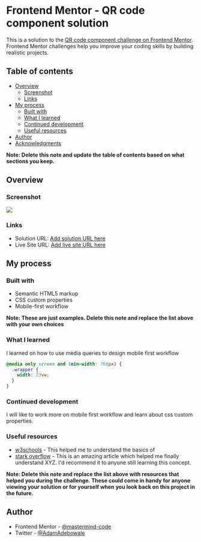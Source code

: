 # Frontend Mentor - QR code component solution

This is a solution to the [QR code component challenge on Frontend Mentor](https://www.frontendmentor.io/challenges/qr-code-component-iux_sIO_H). Frontend Mentor challenges help you improve your coding skills by building realistic projects.

## Table of contents

- [Overview](#overview)
  - [Screenshot](#screenshot)
  - [Links](#links)
- [My process](#my-process)
  - [Built with](#built-with)
  - [What I learned](#what-i-learned)
  - [Continued development](#continued-development)
  - [Useful resources](#useful-resources)
- [Author](#author)
- [Acknowledgments](#acknowledgments)

**Note: Delete this note and update the table of contents based on what sections you keep.**

## Overview

### Screenshot

![](images/screenshot.jpg)

### Links

- Solution URL: [Add solution URL here](https://your-solution-url.com)
- Live Site URL: [Add live site URL here](https://mastermind-code.github.io/QR-code-component-Challenge/)

## My process

### Built with

- Semantic HTML5 markup
- CSS custom properties
- Mobile-first workflow

**Note: These are just examples. Delete this note and replace the list above with your own choices**

### What I learned

I learned on how to use media queries to design mobile first workflow

```css
@media only screen and (min-width: 768px) {
  .wrapper {
    width: 23vw;
  }
}
```

### Continued development

I will like to work more on mobile first workflow and learn about css custom properties.

### Useful resources

- [w3schools](https://www.w3schools.com) - This helped me to understand the basics of
- [stark overflow](https://www.startoverflow.com) - This is an amazing article which helped me finally understand XYZ. I'd recommend it to anyone still learning this concept.

**Note: Delete this note and replace the list above with resources that helped you during the challenge. These could come in handy for anyone viewing your solution or for yourself when you look back on this project in the future.**

## Author

- Frontend Mentor - [@mastermind-code](https://www.frontendmentor.io/profile/Mastermind-code)
- Twitter - [@AdamAdebowale](https://www.twitter.com/AdamAdebowale)
